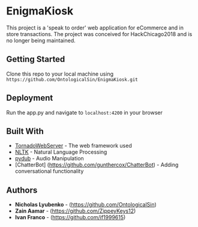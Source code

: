 # EnigmaKiosk

This project is a 'speak to order' web application for eCommerce and in store transactions. The project was conceived for HackChicago2018 and is no longer being maintained.

## Getting Started

Clone this repo to your local machine using `https://github.com/OntologicalSin/EnigmaKiosk.git`

## Deployment

Run the app.py and navigate to `localhost:4200` in your browser

## Built With

* [TornadoWebServer](https://www.tornadoweb.org/en/stable/) - The web framework used
* [NLTK](https://www.nltk.org/api/nltk.html) - Natural Language Processing
* [pydub](https://github.com/jiaaro/pydub) - Audio Manipulation
* [ChatterBot] (https://github.com/gunthercox/ChatterBot) - Adding conversational functionality

## Authors

* **Nicholas Lyubenko** - (https://github.com/OntologicalSin)
* **Zain Aamar** - (https://github.com/ZippeyKeys12)
* **Ivan Franco** - (https://github.com/if1999615)
